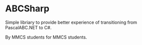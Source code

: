 # ABCSharp

Simple libriary to provide better experience of transitioning from PascalABC.NET to C#.

By MMCS students for MMCS students.
